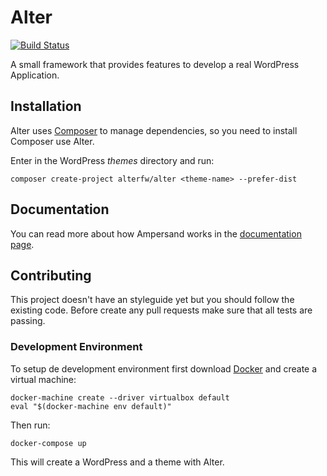 Alter
=====

[![Build Status](https://travis-ci.org/alterfw/alter.svg?branch=master)](https://travis-ci.org/alterfw/alter)

A small framework that provides features to develop a real WordPress Application.

## Installation

Alter uses [Composer](http://getcomposer.org/) to manage dependencies, so you need to install Composer use Alter.

Enter in the WordPress *themes* directory and run:

	composer create-project alterfw/alter <theme-name> --prefer-dist

## Documentation

You can read more about how Ampersand works in the [documentation page](http://alterfw.github.io/docs/).

## Contributing

This project doesn't have an styleguide yet but you should follow the existing code. 
Before create any pull requests make sure that all tests are passing.

### Development Environment

To setup de development environment first download [Docker](https://www.docker.com/) and create a virtual machine:

    docker-machine create --driver virtualbox default
    eval "$(docker-machine env default)"
    
Then run:

    docker-compose up
    
This will create a WordPress and a theme with Alter. 

